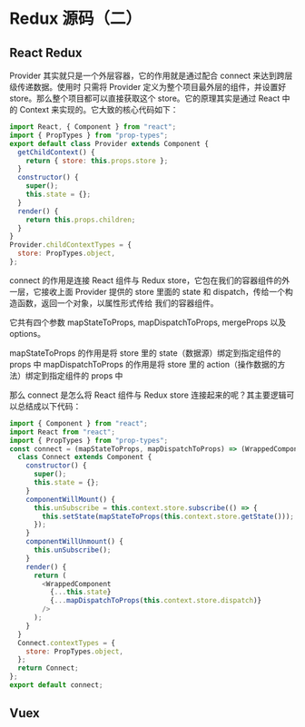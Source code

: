 # Redux 源码（二）

## React Redux

Provider 其实就只是⼀个外层容器，它的作⽤就是通过配合 connect 来达到跨层级传递数据。使⽤时
只需将 Provider 定义为整个项⽬最外层的组件，并设置好 store。那么整个项⽬都可以直接获取这个
store。它的原理其实是通过 React 中的 Context 来实现的。它⼤致的核⼼代码如下：

```javascript
import React, { Component } from "react";
import { PropTypes } from "prop-types";
export default class Provider extends Component {
  getChildContext() {
    return { store: this.props.store };
  }
  constructor() {
    super();
    this.state = {};
  }
  render() {
    return this.props.children;
  }
}
Provider.childContextTypes = {
  store: PropTypes.object,
};
```

connect 的作⽤是连接 React 组件与 Redux store，它包在我们的容器组件的外⼀层，它接收上⾯
Provider 提供的 store ⾥⾯的 state 和 dispatch，传给⼀个构造函数，返回⼀个对象，以属性形式传给
我们的容器组件。

它共有四个参数 mapStateToProps, mapDispatchToProps, mergeProps 以及 options。

mapStateToProps 的作⽤是将 store ⾥的 state（数据源）绑定到指定组件的 props 中
mapDispatchToProps 的作⽤是将 store ⾥的 action（操作数据的⽅法）绑定到指定组件的 props 中

那么 connect 是怎么将 React 组件与 Redux store 连接起来的呢？其主要逻辑可以总结成以下代码：

```javascript
import { Component } from "react";
import React from "react";
import { PropTypes } from "prop-types";
const connect = (mapStateToProps, mapDispatchToProps) => (WrappedComponent) => {
  class Connect extends Component {
    constructor() {
      super();
      this.state = {};
    }
    componentWillMount() {
      this.unSubscribe = this.context.store.subscribe(() => {
        this.setState(mapStateToProps(this.context.store.getState()));
      });
    }
    componentWillUnmount() {
      this.unSubscribe();
    }
    render() {
      return (
        <WrappedComponent
          {...this.state}
          {...mapDispatchToProps(this.context.store.dispatch)}
        />
      );
    }
  }
  Connect.contextTypes = {
    store: PropTypes.object,
  };
  return Connect;
};
export default connect;
```

## Vuex
